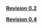 **[Revision 0.2](http://code.google.com/p/cmpe492-cr-sensing-simulation/wiki/v02Docs?ts=1319861339&updated=v02Docs)**

**[Revision 0.4](http://code.google.com/p/cmpe492-cr-sensing-simulation/wiki/v04Docs?ts=1320288717&updated=v04Docs)**

